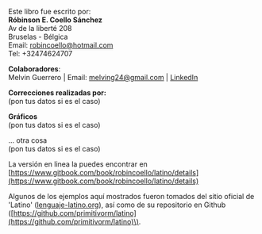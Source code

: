 Este libro fue escrito por:  
**Róbinson E. Coello Sánchez**  
Av de la liberté 208  
Bruselas - Bélgica  
Email: robincoello@hotmail.com  
Tel: +32474624707

**Colaboradores**:  
Melvin Guerrero \| Email: [melving24@gmail.com](mailto:melving24@gmail.com) \| [LinkedIn](https://www.linkedin.com/in/melvinguerrero/)

**Correcciones realizadas por:**  
\(pon tus datos si es el caso\)

**Gráficos**  
\(pon tus datos si es el caso\)

... otra cosa  
\(pon tus datos si es el caso\)

La versión en linea la puedes encontrar en [https://www.gitbook.com/book/robincoello/latino/details](https://www.gitbook.com/book/robincoello/latino/details)

Algunos de los ejemplos aquí mostrados fueron tomados del sitio oficial de 'Latino' \([lenguaje-latino.org](http://lenguaje-latino.org/)\), así como de su repositorio en Github \([https://github.com/primitivorm/latino](https://github.com/primitivorm/latino)\).


